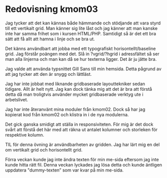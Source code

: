 ---
---
Redovisning kmom03
=========================

<p> Jag tycker att det kan kännas både hämmande och stödjande att vara styrd till ett vertikalt grid. Man känner sig lite låst och jag känner att man kanske inte har samma frihet som i kursen HTML/PHP. Samtidigt så är det ett bra sätt att få allt att hamna i linje och se bra ut. </p>

<p> Det känns användbart att jobba med ett typografiskt horisontellt/baseline grid. Jag förstår poängen med det. Slå in ?vgrid/?hgrid i adressfältet så ser man alla linjerna och man kan då se hur texterna ligger. Det är ju jätte bra. </p>

<p> Jag valde att använda typsnittet Gill Sans till min hemsida. Detta pågrund av att jag tycker att den är snygg och lättläst. </p>

<p> Jag har inte jobbat med liknande gridbaserade layouttekniker sedan tidigare. Allt är helt nytt. Jag kan dock tänka mig att det är bra att förstå detta då man troligtvis använder mycket gridbaserade verktyg ute i arbetslivet. </p>

<p> Jag har inte återanvänt mina moduler från kmom02. Dock så har jag kopierat kod från kmom02 och klistra in i de nya modulerna. </p>

<p> Det gick ganska smidigt att ställa in responsiviteten. För mig är det dock svårt att förstå det här med att räkna ut antalet kolumner och storleken för respektive kolumn. </p>

<p> TIL för denna övning är användbarheten av gridden. Jag har lärt mig en del om vertikalt grid och horisontellt grid.

Förra veckan kunde jag inte ändra texten för min me-sida eftersom jag inte kunde hitta rätt fil. Denna veckan lyckades jag lösa detta och kunde äntligen uppdatera "dummy-texten” som var kvar på min me-sida.  </p>
